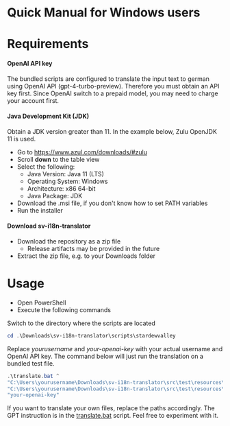 # Quick Manual for Windows users

# Requirements

#### OpenAI API key

The bundled scripts are configured to translate the input text to german using OpenAI API (gpt-4-turbo-preview).  Therefore you must obtain an API key first. Since OpenAI switch to a prepaid model, you may need to charge your account first.

#### Java Development Kit (JDK)

Obtain a JDK version greater than 11. In the example below, Zulu OpenJDK 11 is used.

- Go to https://www.azul.com/downloads/#zulu
- Scroll **down** to the table view
- Select the following:
  - Java Version: Java 11 (LTS)
  - Operating System: Windows
  - Architecture: x86 64-bit
  - Java Package: JDK
- Download the .msi file, if you don't know how to set PATH variables
- Run the installer

#### Download sv-i18n-translator

- Download the repository as a zip file
  - Release artifacts may be provided in the future
- Extract the zip file, e.g. to your Downloads folder

# Usage 

- Open PowerShell
- Execute the following commands

Switch to the directory where the scripts are located
```powershell
cd .\Downloads\sv-i18n-translator\scripts\stardewvalley
```

Replace *yourusername* and *your-openai-key* with your actual username and OpenAI API key.
The command below will just run the translation on a bundled test file.
```powershell
.\translate.bat ^
"C:\Users\yourusername\Downloads\sv-i18n-translator\src\test\resources\data\text\default.json" "C:\Users\yourusername\Downloads\sv-i18n-translator\src\test\resources\data\text\default.json" ^
"C:\Users\yourusername\Downloads\sv-i18n-translator\src\test\resources\data\text\de.json" "C:\Users\yourusername\Downloads\sv-i18n-translator\src\test\resources\data\text\de.json"
"your-openai-key"
```

If you want to translate your own files, replace the paths accordingly.
The GPT instruction is in the [translate.bat](../scripts/stardewvalley/translate.bat) script.
Feel free to experiment with it.